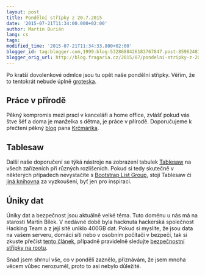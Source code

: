 ```yaml
---
layout: post
title: Pondělní střípky z 20.7.2015
date: '2015-07-21T11:34:00.000+02:00'
author: Martin Burián
lang: cs
tags:
modified_time: '2015-07-21T11:34:33.800+02:00'
blogger_id: tag:blogger.com,1999:blog-5328688426183767847.post-8596248105008942346
blogger_orig_url: http://blog.fragaria.cz/2015/07/pondelni-stripky-z-2072015.html
---
```


Po kratší dovolenkové odmlce jsou tu opět naše pondělní střípky. Věřím,
že to tentokrát nebude úplně
[groteska](https://twitter.com/krtek_cz/status/606028222468386816).

## Práce v přírodě

Pěkný kompromis mezi prací v kanceláři a home office, zvlášť pokud vás
štve šéf a doma je manželka s dětma, je práce v přírodě. Doporučujeme k
přečtení pěkný [blog](http://navolnenoze.cz/blog/priroda/) pana
[Krčmárika](http://navolnenoze.cz/prezentace/ladislav-krcmarik/).

## Tablesaw

Další naše doporučení se týká nástroje na zobrazení tabulek
[Tablesaw](https://github.com/filamentgroup/tablesaw/blob/master/README.md)
na všech zařízeních při různých rozlišeních. Pokud si tedy skutečně v
některých případech nevystačíte s [Bootstrap List
Group](http://getbootstrap.com/components/#list-group-custom-content),
stojí Tablesaw či [jiná
knihovna](http://gergeo.se/RWD-Table-Patterns/) za vyzkoušení, byť jen
pro inspiraci.

## Úniky dat

Úniky dat a bezpečnost jsou aktuálně velké téma. Tuto doménu u nás má na
starosti Martin Bílek. V nedávné době byla hacknuta hackerská společnost
Hacking Team a z její sítě uniklo 400GB dat.
Pokud si myslíte, že jsou data na vašem serveru, domácí síti nebo v
osobním počítači v bezpečí, tak si zkuste přečíst [tento
článek](http://www.root.cz/clanky/rozbor-malware-od-hacking-teamu-jak-se-pouziva/),
případně pravidelně sledujte [bezpečnostní střípky na
rootu](http://www.root.cz/clanky/postrehy-z-bezpecnosti-ozveny-chmurne-budoucnosti/).

Snad jsem shrnul vše, co v pondělí zaznělo, přiznávám, že jsem mnoha
věcem vůbec nerozuměl, proto to asi nebylo důležité.
